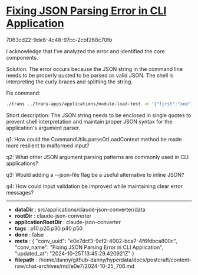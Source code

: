 # [Fixing JSON Parsing Error in CLI Application](https://claude.ai/chat/e0e7dcf3-9cf2-4002-bca7-4f6fdbca800c)

7063cd22-9de6-4c48-97cc-2cbf268c70fb

 I acknowledge that I've analyzed the error and identified the core components.

Solution:
The error occurs because the JSON string in the command line needs to be properly quoted to be parsed as valid JSON. The shell is interpreting the curly braces and splitting the string.

Fix command:
```bash
./trans ../trans-apps/applications/module-load-test -m '{"first":"one","second":"two"}'
```

Short description:
The JSON string needs to be enclosed in single quotes to prevent shell interpretation and maintain proper JSON syntax for the application's argument parser.

q1: How could the CommandUtils.parseOrLoadContext method be made more resilient to malformed input?

q2: What other JSON argument parsing patterns are commonly used in CLI applications?

q3: Would adding a --json-file flag be a useful alternative to inline JSON?

q4: How could input validation be improved while maintaining clear error messages?

---

* **dataDir** : src/applications/claude-json-converter/data
* **rootDir** : claude-json-converter
* **applicationRootDir** : claude-json-converter
* **tags** : p10.p20.p30.p40.p50
* **done** : false
* **meta** : {
  "conv_uuid": "e0e7dcf3-9cf2-4002-bca7-4f6fdbca800c",
  "conv_name": "Fixing JSON Parsing Error in CLI Application",
  "updated_at": "2024-10-25T13:45:29.420921Z"
}
* **filepath** : /home/danny/github-danny/hyperdata/docs/postcraft/content-raw/chat-archives/md/e0e7/2024-10-25_706.md